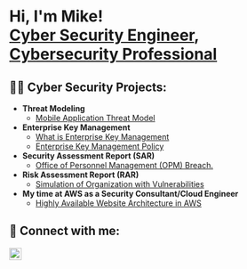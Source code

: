 <h1>Hi, I'm Mike! <br/><a href="https://github.com/Michael-JRead/">Cyber Security Engineer</a>, <a href="https://www.linkedin.com/in/michael-j-read99/">Cybersecurity Professional</a>

<h2>👨‍💻 Cyber Security Projects:</h2>

- <b>Threat Modeling</b>
  - [Mobile Application Threat Model](https://drive.google.com/file/d/13fa8S2QdARld-aRrK2LXDzagzouQzL2w/view?usp=sharing)
- <b>Enterprise Key Management</b>
  - [What is Enterprise Key Management](https://drive.google.com/file/d/1xdx2bMyKnVHr5_SldNObIlOHSvWpPd8P/view?usp=sharing)
  - [Enterprise Key Management Policy](https://drive.google.com/file/d/1KtaZ3n_wIihTexb4HQ39cf9oKGvBiHMg/view?usp=sharing)
- <b>Security Assessment Report (SAR)</b>
  - [Office of Personnel Management (OPM) Breach.](https://drive.google.com/file/d/1r0ZgMN1lbi3BYCQGNbHjDy7p2CucPQ_x/view?usp=sharing)
- <b>Risk Assessment Report (RAR)</b>
  - [Simulation of Organization with Vulnerabilities](https://drive.google.com/file/d/1I4KK98iVWLDzUkL8d0nGl9ckfLB3zFBv/view?usp=sharing)
- <b>My time at AWS as a Security Consultant/Cloud Engineer</b>
  - [Highly Available Website Architecture in AWS](https://drive.google.com/file/d/1x7gq8ILM_fwOXHrEabaHfUFtUipG4qc5/view?usp=sharing)
<h2> 🤳 Connect with me:</h2>

[<img align="left" alt="JoshMadakor | LinkedIn" width="22px" src="https://cdn.jsdelivr.net/npm/simple-icons@v3/icons/linkedin.svg" />][linkedin]



[linkedin]: https://www.linkedin.com/in/michael-j-read99/

<!--
**joshmadakor1/joshmadakor1** is a ✨ _special_ ✨ repository because its `README.md` (this file) appears on your GitHub profile.

Here are some ideas to get you started:

- 🔭 I’m currently working on ...
- 🌱 I’m currently learning ...
- 👯 I’m looking to collaborate on ...
- 🤔 I’m looking for help with ...
- 💬 Ask me about ...
- 📫 How to reach me: ...
- 😄 Pronouns: ...
- ⚡ Fun fact: ...
-->

